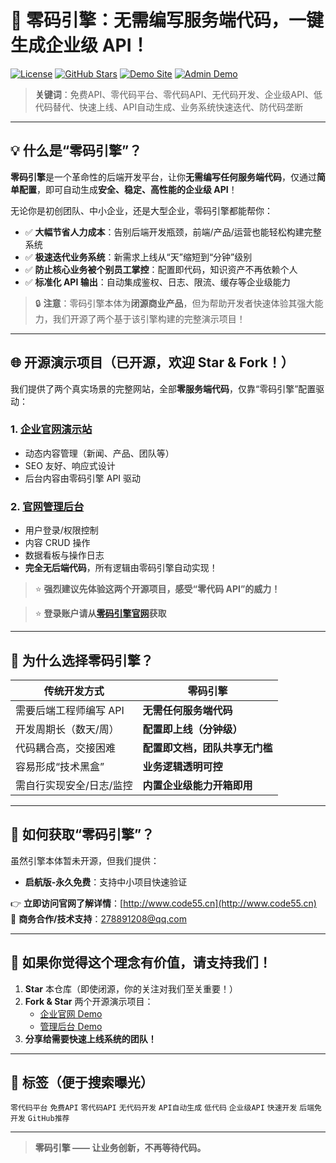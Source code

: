 # 🚀 零码引擎：无需编写服务端代码，一键生成企业级 API！

[![License](https://img.shields.io/badge/license-Proprietary-red)](LICENSE)
[![GitHub Stars](https://img.shields.io/github/stars/Nigel139/SuperApi?style=social)](https://github.com/Nigel139/SuperApi)
[![Demo Site](https://img.shields.io/badge/demo-企业官网-blue)](http://testsite.code55.cn)
[![Admin Demo](https://img.shields.io/badge/demo-管理后台-green)](http://testadmin.code55.cn)

> **关键词**：免费API、零代码平台、零代码API、无代码开发、企业级API、低代码替代、快速上线、API自动生成、业务系统快速迭代、防代码垄断

---

## 💡 什么是“零码引擎”？

**零码引擎**是一个革命性的后端开发平台，让你**无需编写任何服务端代码**，仅通过**简单配置**，即可自动生成**安全、稳定、高性能的企业级 API**！

无论你是初创团队、中小企业，还是大型企业，零码引擎都能帮你：

- ✅ **大幅节省人力成本**：告别后端开发瓶颈，前端/产品/运营也能轻松构建完整系统  
- ✅ **极速迭代业务系统**：新需求上线从“天”缩短到“分钟”级别  
- ✅ **防止核心业务被个别员工掌控**：配置即代码，知识资产不再依赖个人  
- ✅ **标准化 API 输出**：自动集成鉴权、日志、限流、缓存等企业级能力  

> 🔒 **注意**：零码引擎本体为**闭源商业产品**，但为帮助开发者快速体验其强大能力，我们开源了两个基于该引擎构建的完整演示项目！

---

## 🌐 开源演示项目（已开源，欢迎 Star & Fork！）

我们提供了两个真实场景的完整网站，全部**零服务端代码**，仅靠“零码引擎”配置驱动：

### 1. [企业官网演示站](http://testsite.code55.cn)
- 动态内容管理（新闻、产品、团队等）
- SEO 友好、响应式设计
- 后台内容由零码引擎 API 驱动

### 2. [官网管理后台](http://testadmin.code55.cn)
- 用户登录/权限控制
- 内容 CRUD 操作
- 数据看板与操作日志
- **完全无后端代码**，所有逻辑由零码引擎自动实现！

> ⭐ **强烈建议先体验这两个开源项目，感受“零代码 API”的威力！**

> ⭐ **登录账户请从[零码引擎官网](http://www.code55.cn/Home/Demo)获取**

---

## 🎯 为什么选择零码引擎？

| 传统开发方式 | 零码引擎 |
|--------------|----------|
| 需要后端工程师编写 API | **无需任何服务端代码** |
| 开发周期长（数天/周） | **配置即上线（分钟级）** |
| 代码耦合高，交接困难 | **配置即文档，团队共享无门槛** |
| 容易形成“技术黑盒” | **业务逻辑透明可控** |
| 需自行实现安全/日志/监控 | **内置企业级能力开箱即用** |

---

## 📣 如何获取“零码引擎”？

虽然引擎本体暂未开源，但我们提供：

- **启航版-永久免费**：支持中小项目快速验证

👉 **立即访问官网了解详情**：[http://www.code55.cn](http://www.code55.cn)  
📧 **商务合作/技术支持**：278891208@qq.com

---

## 🌟 如果你觉得这个理念有价值，请支持我们！

1. **Star** 本仓库（即使闭源，你的关注对我们至关重要！）
2. **Fork & Star** 两个开源演示项目：
   - [企业官网 Demo](https://github.com/Nigel139/SuperApi)
   - [管理后台 Demo](https://github.com/Nigel139/SuperApi)
3. **分享给需要快速上线系统的团队！**

---

## 🔖 标签（便于搜索曝光）

`零代码平台` `免费API` `零代码API` `无代码开发` `API自动生成` `低代码` `企业级API` `快速开发` `后端免开发` `GitHub推荐`

---

> **零码引擎 —— 让业务创新，不再等待代码。**

